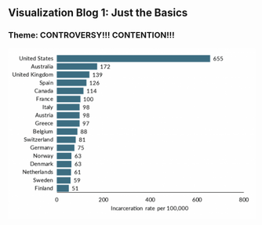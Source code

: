 ## Visualization Blog 1: Just the Basics
### Theme: CONTROVERSY!!! CONTENTION!!!
![Imprisonement Rates Across Different Countries](prison.png)

